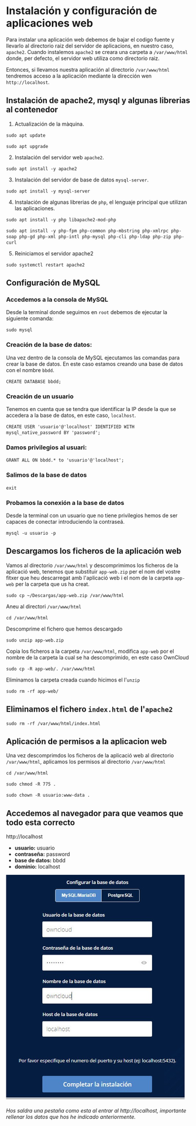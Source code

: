 # Instalación y configuración de aplicaciones web

Para instalar una aplicación web debemos de bajar el codigo fuente y llevarlo al directorio raiz del servidor de aplicacions, en nuestro caso, `apache2`. Cuando instalemos `apache2` se creara una carpeta a `/var/www/html` donde, per defecto, el servidor web utiliza como directorio raiz.

Entonces, si llevamos nuestra aplicación al directorio `/var/www/html` tendremos acceso a la aplicación mediante la dirección wen `http://localhost`.

## Instalación de apache2, mysql y algunas librerias al contenedor

1. Actualización de la màquina.
```console
sudo apt update
```
```console
sudo apt upgrade
```

2. Instalación del servidor web `apache2`.
```console
sudo apt install -y apache2
```

3. Instalación del servidor de base de datos `mysql-server`.
```console
sudo apt install -y mysql-server
```

4. Instalación de algunas librerias de `php`, el lenguaje principal que utilizan las aplicaciones.
```console
sudo apt install -y php libapache2-mod-php
```
```console
sudo apt install -y php-fpm php-common php-mbstring php-xmlrpc php-soap php-gd php-xml php-intl php-mysql php-cli php-ldap php-zip php-curl
```

5. Reiniciamos el servidor apache2
```console
sudo systemctl restart apache2
```

## Configuración de MySQL
### Accedemos a la consola de MySQL
Desde la terminal donde seguimos en `root` debemos de ejecutar la siguiente comanda:
```console
sudo mysql
```

### Creación de la base de datos:
Una vez dentro de la consola de MySQL ejecutamos las comandas para crear la base de datos. En este caso estamos creando una base de datos con el nombre `bbdd`.

```console
CREATE DATABASE bbdd;
```

### Creación de un usuario
Tenemos en cuenta que se tendra que identificar la IP desde la que se accedera a la base de datos, en este caso, `localhost`.

```console
CREATE USER 'usuario'@'localhost' IDENTIFIED WITH mysql_native_password BY 'password';
```

### Damos privilegios al usuari:
```console
GRANT ALL ON bbdd.* to 'usuario'@'localhost';
```

### Salimos de la base de datos
```console
exit
```

### Probamos la conexión a la base de datos
Desde la terminal con un usuario que no tiene privilegios hemos de ser capaces de conectar introduciendo la contraseá.

```console
mysql -u usuario -p
```

## Descargamos los ficheros de la aplicación web
Vamos al directorio `/var/www/html` y descomprimimos los ficheros de la aplicació web, tenemos que substituir `app-web.zip` per el nom del vostre fitxer que heu descarregat amb l'aplicació web i el nom de la carpeta `app-web` per la carpeta que us ha creat.
```console
sudo cp ~/Descargas/app-web.zip /var/www/html
```
Aneu al directori `/var/www/html`
```console
cd /var/www/html
```
Descomprime el fichero que hemos descargado
```console
sudo unzip app-web.zip
```
Copia los ficheros a la carpeta `/var/www/html`, modifica `app-web` por el nombre de la carpeta la cual se ha descomprimido, en este caso OwnCloud
```console
sudo cp -R app-web/. /var/www/html
```
Eliminamos la carpeta creada cuando hicimos el l'`unzip`
```console
sudo rm -rf app-web/
```

## Eliminamos el fichero `index.html` de l'`apache2`
```console
sudo rm -rf /var/www/html/index.html
```

## Aplicación de permisos a la aplicacion web
Una vez descomprimdos los ficheros de la aplicació web al directorio `/var/www/html`, aplicamos los permisos al directorio `/var/www/html`

```console
cd /var/www/html
```
```console
sudo chmod -R 775 .
```
```console
sudo chown -R usuario:www-data .
```
## Accedemos al navegador para que veamos que todo esta correcto
 http://localhost 
* **usuario:** usuario
* **contraseña:** password
* **base de datos:** bbdd
* **dominio:** localhost

 <img src="owncloud.jpg" />  

 ###### Hos saldra una pestaña como esta al entrar al http://localhost, importante rellenar los datos que hos he indicado anteriormente.
